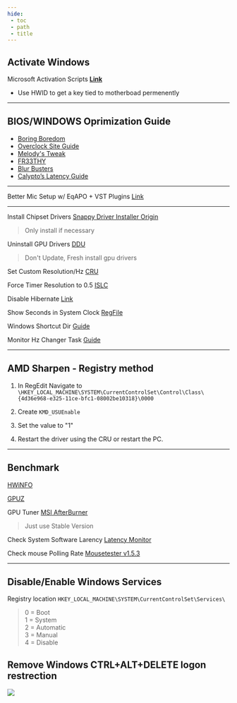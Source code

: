 ```yaml
---
hide:
 - toc
 - path
 - title
---
```


## Activate Windows
Microsoft Activation Scripts [**Link**](https://github.com/massgravel/microsoft-activation-scripts)
- Use HWID to get a key tied to motherboad permenently

---

## BIOS/WINDOWS Oprimization Guide
- [Boring Boredom](https://github.com/boringboredom/pc-optimization-hub)
- [Overclock Site Guide](https://www.overclock.net/threads/gaming-and-mouse-response-bios-optimization-guide-for-modern-pc-hardware.1433882/)
- [Melody's Tweak](https://sites.google.com/view/melodystweaks/basictweaks#h.7fhhmr5naoq0)
- [FR33THY](https://www.youtube.com/@fr33thy)
- [Blur Busters](https://forums.blurbusters.com/index.php?sid=739f751405ce888661893b74bedbdbed)
- [Calypto’s Latency Guide](https://docs.google.com/document/d/1c2-lUJq74wuYK1WrA_bIvgb89dUN0sj8-hO3vqmrau4/edit)

---
Better Mic Setup w/ EqAPO + VST Plugins [Link](https://www.youtube.com/watch?v=fnk0au1rt1i)

---
Install Chipset Drivers [Snappy Driver Installer Origin](https://www.snappy-driver-installer.org/)
> Only install if necessary 

Uninstall GPU Drivers [DDU](https://www.guru3d.com/files-details/display-driver-uninstaller-download.html)
> Don't Update, Fresh install gpu drivers

Set Custom Resolution/Hz [CRU](https://www.monitortests.com/forum/thread-custom-resolution-utility-cru)

Force Timer Resolution to 0.5 [ISLC](https://www.wagnardsoft.com/forums/viewtopic.php?t=3775)

Disable Hibernate [Link](https://docs.microsoft.com/en-us/troubleshoot/windows-client/deployment/disable-and-re-enable-hibernation)

Show Seconds in System Clock [RegFile](https://www.howtogeek.com/wp-content/uploads/2017/09/show-seconds-in-system-clock-hacks.zip)

Windows Shortcut Dir [Guide](https://superuser.com/questions/217504/is-there-a-list-of-windows-special-directories-shortcuts-like-temp)

Monitor Hz Changer Task [Guide](https://gaming.stackexchange.com/questions/148651/how-can-i-set-the-resolution-and-refresh-rate-when-the-game-starts)

---

## AMD Sharpen - Registry method

1. In RegEdit Navigate to `\HKEY_LOCAL_MACHINE\SYSTEM\CurrentControlSet\Control\Class\{4d36e968-e325-11ce-bfc1-08002be10318}\0000`

2. Create `KMD_USUEnable` 

3. Set the value to "1"

4. Restart the driver using the CRU or restart the PC.

---
## Benchmark
[HWiNFO](https://www.hwinfo.com/download/)

[GPUZ](https://www.techpowerup.com/gpuz/)

GPU Tuner [MSI AfterBurner](https://www.msi.com/Landing/afterburner/graphics-cards)
> Just use Stable Version

Check System Software Larency [Latency Monitor](https://www.resplendence.com/latencymon)

Check mouse Polling Rate [Mousetester v1.5.3](https://www.overclock.net/threads/mousetester-software-reloaded.1590569/)

---
## Disable/Enable Windows Services

Registry location ``HKEY_LOCAL_MACHINE\SYSTEM\CurrentControlSet\Services\``

> 0 = Boot <br>
1 = System <br>
2 = Automatic <br>
3 = Manual <br>
4 = Disable <br>

## Remove Windows CTRL+ALT+DELETE logon restrection

![](Site/docs/software/assets/lpg.PNG)